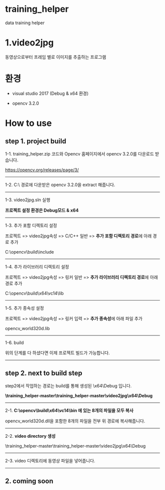 training_helper  
======
data training helper


1.video2jpg  
======
동영상으로부터 프레임 별로 이미지를 추출하는 프로그램

환경
=====
- visual studio 2017 (Debug & x64 환경)

- opencv 3.2.0

How to use
=====

## step 1. project build  



1-1. training_helper.zip 코드와 Opencv 홈페이지에서 opencv 3.2.0를 다운로드 받습니다. 

https://opencv.org/releases/page/3/
*****

1-2. C:\ 경로에 다운받은 opencv 3.2.0을 extract 해줍니다.
*****


1-3. video2jpg.sln 실행

**프로젝트 설정 환경은 Debug모드 & x64**
*****


1-3. 추가 포함 디렉토리 설정

프로젝트 => video2jpg속성 => C/C++ 일반 => **추가 포함 디렉토리 경로**에 아래 경로 추가

C:\opencv\build\include
*****

1-4. 추가 라이브러리 디렉토리 설정

프로젝트 => video2jpg속성 => 링커 일반 => **추가 라이브러리 디렉토리 경로**에 아래 경로 추가

C:\opencv\build\x64\vc14\lib
*****

1-5. 추가 종속성 설정

프로젝트 => video2jpg속성 => 링커 입력 => **추가 종속성**에 아래 파일 추가

opencv_world320d.lib
*****

1-6. build

위의 단계를 다 하셨다면 이제 프로젝트 빌드가 가능합니다. 
*****



## step 2. next to build step  

step2에서 작업하는 경로는 build를 통해 생성된 \x64\Debug 입니다.

**\training_helper-master\training_helper-master\video2jpg\x64\Debug**

*****


2-1. **C:\opencv\build\x64\vc14\bin 에 있는 8개의 파일을 모두 복사**

opencv_world320d.dll을 포함한 8개의 파일을 전부 위 경로에 복사해줍니다.

*****


2-2. **video directory 생성**

\training_helper-master\training_helper-master\video2jpg\x64\Debug

*****

2-3. video 디렉토리에 동영상 파일을 넣어줍니다.

*****













## 2. coming soon


